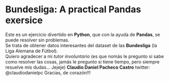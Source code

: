 # Bundesliga: A practical Pandas exersice
Este es un ejercicio divertido en **Python**, que con la ayuda de **Pandas**, se puede resolver sin problemas.<br>
Se trata de obtener datos interesantes del dataset de las **Bundesliga** (la Liga Alemana de Fútbol).<br>
Quiero agradecer a mi *tutor involuntario* (es que nomás le pregunto si sabe como resolver las cosas, jamás le pregunto si tiene tiempo, pero siempre resuelve mis dudas... Jejeje) **Claudio Daniel Pacheco Castro** twitter: @claudiodanielpc
Gracias, de corazón!!!
